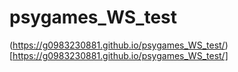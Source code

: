 # psygames_WS_test
(https://g0983230881.github.io/psygames_WS_test/)[https://g0983230881.github.io/psygames_WS_test/]

